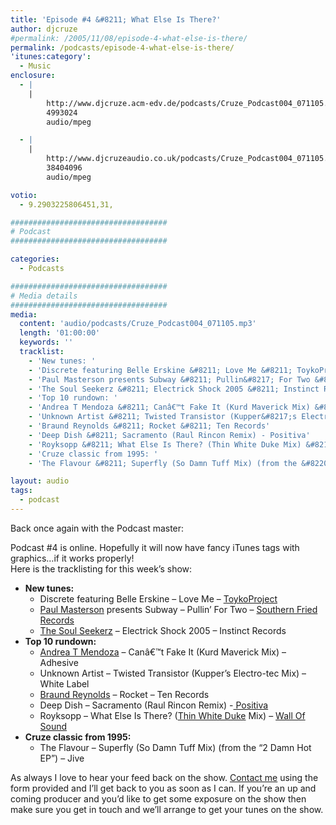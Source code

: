 ```yaml
---
title: 'Episode #4 &#8211; What Else Is There?'
author: djcruze
#permalink: /2005/11/08/episode-4-what-else-is-there/
permalink: /podcasts/episode-4-what-else-is-there/
'itunes:category':
  - Music
enclosure:
  - |
    |
        http://www.djcruze.acm-edv.de/podcasts/Cruze_Podcast004_071105.mp3
        4993024
        audio/mpeg

  - |
    |
        http://www.djcruzeaudio.co.uk/podcasts/Cruze_Podcast004_071105.mp3
        38404096
        audio/mpeg

votio:
  - 9.2903225806451,31,

###################################
# Podcast
###################################

categories:
  - Podcasts

###################################
# Media details
###################################
media:
  content: 'audio/podcasts/Cruze_Podcast004_071105.mp3'
  length: '01:00:00'
  keywords: ''
  tracklist:
    - 'New tunes: '
    - 'Discrete featuring Belle Erskine &#8211; Love Me &#8211; ToykoProject'
    - 'Paul Masterson presents Subway &#8211; Pullin&#8217; For Two &#8211; Southern Fried Records'
    - 'The Soul Seekerz &#8211; Electrick Shock 2005 &#8211; Instinct Records'
    - 'Top 10 rundown: '
    - 'Andrea T Mendoza &#8211; Canâ€™t Fake It (Kurd Maverick Mix) &#8211; Adhesive'
    - 'Unknown Artist &#8211; Twisted Transistor (Kupper&#8217;s Electro-tec Mix) &#8211; White Label'
    - 'Braund Reynolds &#8211; Rocket &#8211; Ten Records'
    - 'Deep Dish &#8211; Sacramento (Raul Rincon Remix) - Positiva'
    - 'Royksopp &#8211; What Else Is There? (Thin White Duke Mix) &#8211; Wall Of Sound'
    - 'Cruze classic from 1995: '
    - 'The Flavour &#8211; Superfly (So Damn Tuff Mix) (from the &#8220;2 Damn Hot EP&#8221;) &#8211; Jive'

layout: audio
tags:
  - podcast
---
```


Back once again with the Podcast master:

Podcast #4 is online. Hopefully it will now have fancy iTunes tags with graphics&#8230;if it works properly!  
Here is the tracklisting for this week&#8217;s show:

- **New tunes:**
  - Discrete featuring Belle Erskine &#8211; Love Me &#8211; [ToykoProject][3]
  - [Paul Masterson][4] presents Subway &#8211; Pullin&#8217; For Two &#8211; [Southern Fried Records][5]
  - [The Soul Seekerz][6] &#8211; Electrick Shock 2005 &#8211; Instinct Records
- **Top 10 rundown:**
  - [Andrea T Mendoza][7] &#8211; Canâ€™t Fake It (Kurd Maverick Mix) &#8211; Adhesive
  - Unknown Artist &#8211; Twisted Transistor (Kupper&#8217;s Electro-tec Mix) &#8211; White Label
  - [Braund Reynolds][8] &#8211; Rocket &#8211; Ten Records
  - Deep Dish &#8211; Sacramento (Raul Rincon Remix) -[ Positiva][9]
  - Royksopp &#8211; What Else Is There? ([Thin White Duke][10] Mix) &#8211; [Wall Of Sound][11]
- **Cruze classic from 1995:**
  - The Flavour &#8211; Superfly (So Damn Tuff Mix) (from the &#8220;2 Damn Hot EP&#8221;) &#8211; Jive

As always I love to hear your feed back on the show. [Contact me][12] using the form provided and I&#8217;ll get back to you as soon as I can. If you&#8217;re an up and coming producer and you&#8217;d like to get some exposure on the show then make sure you get in touch and we&#8217;ll arrange to get your tunes on the show.

[1]: http://www.djcruzeaudio.co.uk/podcasts/Cruze_Podcast004_071105.mp3
[2]: http://www.djcruze.co.uk/cms/podcasts/feed/rss2
[3]: http://www.tokyoproject.com
[4]: http://www.paulmasterson.com/
[5]: http://www.southernfriedrecords.com/
[6]: http://www.soulseekerz.com/
[7]: http://www.andreatmendoza.com/
[8]: http://www.placidhouse.co.uk/
[9]: http://www.positivarecords.com
[10]: http://www.zootwoman.com/
[11]: http://www.wallofsound.net/
[12]: http://www.djcruze.co.uk/cms/contact/
